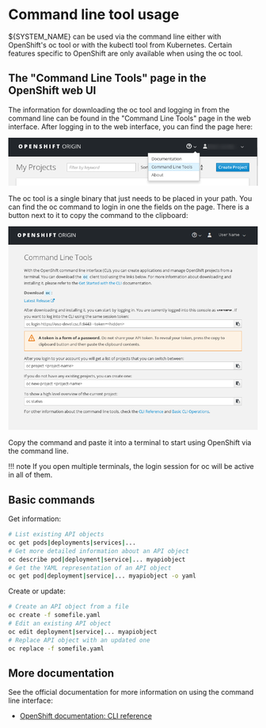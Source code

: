 # Command line tool usage

${SYSTEM_NAME} can be used via the command line either with OpenShift's oc tool
or with the kubectl tool from Kubernetes. Certain features specific to OpenShift
are only available when using the oc tool.

## The "Command Line Tools" page in the OpenShift web UI

The information for downloading the oc tool and logging in from the command line
can be found in the "Command Line Tools" page in the web interface. After
logging in to the web interface, you can find the page here:

![Command line tools](img/cli_help_menu.png)

The oc tool is a single binary that just needs to be placed in your path. You
can find the oc command to login in one the fields on the page. There is a
button next to it to copy the command to the clipboard:

![OpenShift Command Line Tools page](img/openshift_cli_dialog.png)

Copy the command and paste it into a terminal to start using OpenShift via the
command line.

!!! note
    If you open multiple terminals, the login session for oc will be active in
    all of them.

## Basic commands

Get information:

```bash
# List existing API objects
oc get pods|deployments|services|...
# Get more detailed information about an API object
oc describe pod|deployment|service|... myapiobject
# Get the YAML representation of an API object
oc get pod|deployment|service|... myapiobject -o yaml
```

Create or update:

```bash
# Create an API object from a file
oc create -f somefile.yaml
# Edit an existing API object
oc edit deployment|service|... myapiobject
# Replace API object with an updated one
oc replace -f somefile.yaml
```

## More documentation

See the official documentation for more information on using the command line
interface:

   * [OpenShift documentation: CLI reference](https://docs.openshift.org/latest/cli_reference/index.html)
